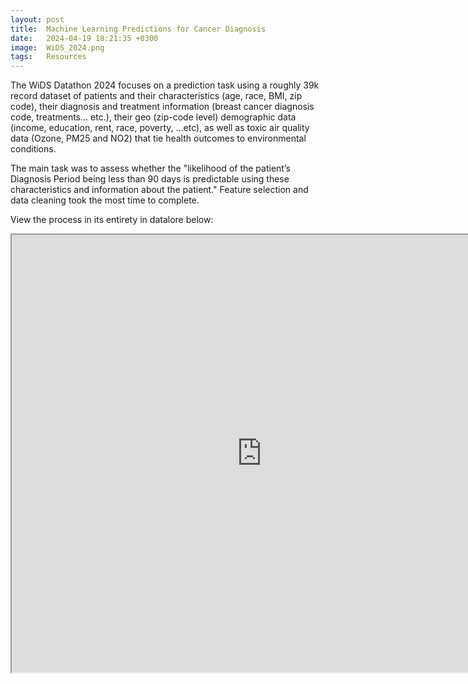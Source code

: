 ```yaml
---
layout: post
title:  Machine Learning Predictions for Cancer Diagnosis
date:   2024-04-19 18:21:35 +0300
image:  WiDS_2024.png
tags:   Resources
---
```

The WiDS Datathon 2024 focuses on a prediction task using a roughly 39k record dataset of  patients and their characteristics (age, race, BMI, zip code), their diagnosis and treatment information (breast cancer diagnosis code, treatments… etc.), their geo (zip-code level) demographic data (income, education, rent, race, poverty, …etc), as well as toxic air quality data (Ozone, PM25 and NO2) that tie health outcomes to environmental conditions. 
<p></p>
The main task was to assess whether the "likelihood of the patient’s Diagnosis Period being less than 90 days is predictable using these characteristics and information about the patient."
Feature selection and data cleaning took the most time to complete.
<p></p>
View the process in its entirety in datalore below:
<p></p>
<div class="container">
  <iframe class="responsive-iframe" src="https://datalore.jetbrains.com/notebook/qfeUwr1oIwGyhdv6PEt4Qs/ro9q0uH2yeA1QYScpn2e6C" width="800" height="700"></iframe>
</div>
